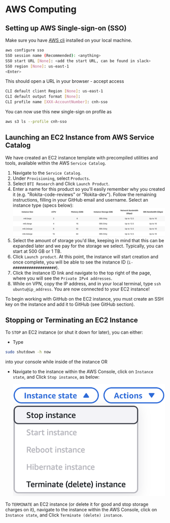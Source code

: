 # AWS Computing

## Setting up AWS Single-sign-on (SSO)

Make sure you have [AWS cli](https://docs.aws.amazon.com/cli/v1/userguide/install-macos.html) installed on your local machine.

```bash
aws configure sso
SSO session name (Recommended): <anything>
SSO start URL [None]: <add the start URL, can be found in slack>
SSO region [None]: us-east-1
<Enter>
```

This should open a URL in your browser - accept access

```bash
CLI default client Region [None]: us-east-1
CLI default output format [None]:
CLI profile name [XXX-AccountNumber]: cnh-sso
```

You can now use this new single-sign on profile as

```bash
aws s3 ls --profile cnh-sso
```

## Launching an EC2 Instance from AWS Service Catalog

We have created an EC2 instance template with precompiled utilities and tools, available within the AWS `Service Catalog`.

1. Navigate to the `Service Catalog`.
2. Under `Provisioning`, select `Products`.
3. Select `BTI Research` and Click `Launch Product`.
4. Enter a name for this product so you'll easily remember why you created it (e.g. "Rokita-code-reviews" or "Rokita-dev").
Follow the remaining instructions, filling in your GitHub email and username.
Select an instance type (specs below):
  ![instances](img/instances.png)
5. Select the amount of storage you'd like, keeping in mind that this can be expanded later and we pay for the storage we select.
Typically, you can start at 500 GB or 1 TB.
6. Click `Launch product`.
At this point, the instance will start creation and once complete, you will be able to see the instance ID (`i-###################`).
7. Click the instance ID link and navigate to the top right of the page, where you will see the `Private IPv4 addresses`.
8. While on VPN, copy the IP address, and in your local terminal, type `ssh ubuntu@ip_address`.
You are now connected to your EC2 instance!

To begin working with GitHub on the EC2 instance, you must create an SSH key on the instance and add it to GitHub (see GitHub section).

## Stopping or Terminating an EC2 Instance

To `STOP` an EC2 instance (or shut it down for later), you can either:

- Type 
```bash
sudo shutdown -h now
```
into your console while inside of the instance OR

- Navigate to the instance within the AWS Console, click on `Instance state`, and Click `Stop instance`, as below:

	![instance-state](img/instance-state.png)

To `TERMINATE` an EC2 instance (or delete it for good and stop storage charges on it), navigate to the instance within the AWS Console, click on `Instance state`, and Click `Terminate (delete) instance`.

